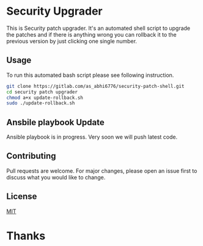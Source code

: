 # Security Upgrader
This is Security patch upgrader. It's an automated shell script to upgrade the patches and if there is anything wrong you can rollback it to the previous version by just clicking one single number.

## Usage
To run this automated bash script please see following instruction.

```bash
git clone https://gitlab.com/as_abhi6776/security-patch-shell.git
cd security patch upgrader
chmod a+x update-rollback.sh
sudo ./update-rollback.sh
```

## Ansbile playbook Update
Ansible playbook is in progress. Very soon we will push latest code.

## Contributing
Pull requests are welcome. For major changes, please open an issue first to discuss what you would like to change.

## License
[MIT](https://mit-license.org/)


# Thanks
